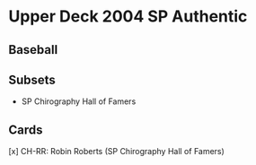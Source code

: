 # Upper Deck 2004 SP Authentic
## Baseball

## Subsets

- SP Chirography Hall of Famers

## Cards

[x] CH-RR: Robin Roberts (SP Chirography Hall of Famers) <br>